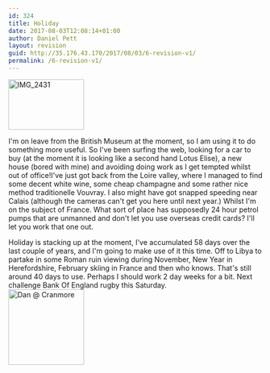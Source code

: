 ```yaml
---
id: 324
title: Holiday
date: 2017-08-03T12:08:14+01:00
author: Daniel Pett
layout: revision
guid: http://35.176.43.170/2017/08/03/6-revision-v1/
permalink: /6-revision-v1/
---
```

[<img class="g2image_normal" title="IMG_2431" height="100" alt="IMG_2431" src="http://www.7pillarsofwisdom.co.uk/gallery/d/5507-2/IMG_2431.jpg" width="150" />](http://www.7pillarsofwisdom.co.uk/gallery/v/frogs/)

I'm on leave from the British Museum at the moment, so I am using it to do something more useful. So I've been surfing the web, looking for a car to buy (at the moment it is looking like a second hand Lotus Elise), a new house (bored with mine) and avoiding doing work as I get tempted whilst out of office!I've just got back from the Loire valley, where I managed to find some decent white wine, some cheap champagne and some rather nice method traditionelle Vouvray. I also might have got snapped speeding near Calais (although the cameras can't get you here until next year.) Whilst I'm on the subject of France. What sort of place has supposedly 24 hour petrol pumps that are unmanned and don't let you use overseas credit cards? I'll let you work that one out.

Holiday is stacking up at the moment, I've accumulated 58 days over the last couple of years, and I'm going to make use of it this time. Off to Libya to partake in some Roman ruin viewing during November, New Year in Herefordshire, February skiing in France and then who knows. That's still around 40 days to use. Perhaps I should work 2 day weeks for a bit. Next challenge Bank Of England rugby this Saturday.  
[<img class="g2image_normal" title="Dan @ Cranmore" height="150" alt="Dan @ Cranmore" src="http://www.7pillarsofwisdom.co.uk/gallery/d/2978-6/02380005.jpg" width="150" />](http://www.7pillarsofwisdom.co.uk/gallery/v/)
